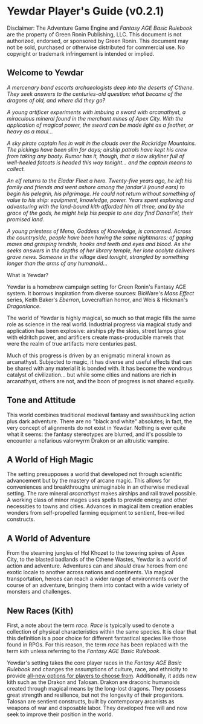 # Yewdar Player's Guide (v0.2.1)

Disclaimer: The Adventure Game Engine and _Fantasy AGE Basic Rulebook_ are the property of Green Ronin Publishing, LLC. This document is not authorized, endorsed, or sponsored by Green Ronin. This document may not be sold, purchased or otherwise distributed for commercial use. No copyright or trademark infringement is intended or implied.

## Welcome to Yewdar

_A mercenary band escorts archaeologists deep into the deserts of Cthene. They seek answers to the centuries-old question: what became of the dragons of old, and where did they go?_

_A young artificer experiments with imbuing a sword with arcanathyst, a miraculous mineral found in the merchant mines of Apex City. With the application of magical power, the sword can be made light as a feather, or heavy as a maul…_

_A sky pirate captain lies in wait in the clouds over the Rockridge Mountains. The pickings have been slim for days; airship patrols have kept his crew from taking any booty. Rumor has it, though, that a slow skyliner full of well-heeled fatcats is headed this way tonight… and the captain means to collect._

_An elf returns to the Eladar Fleet a hero. Twenty-five years ago, he left his family and friends and went ashore among the jandar'ii \(round ears\) to begin his pelegrín, his pilgrimage. He could not return without something of value to his ship: equipment, knowledge, power. Years spent exploring and adventuring with the land-bound kith afforded him all three, and by the grace of the gods, he might help his people to one day find Danari'el, their promised land._

_A young priestess of Meno, Goddess of Knowledge, is concerned. Across the countryside, people have been having the same nightmares: of gaping maws and grasping tendrils, hooks and teeth and eyes and blood. As she seeks answers in the depths of her library temple, her lone acolyte delivers grave news. Someone in the village died tonight, strangled by something longer than the arms of any humanoid…_

What is Yewdar?

Yewdar is a homebrew campaign setting for Green Ronin's Fantasy AGE system. It borrows inspiration from diverse sources: BioWare's _Mass Effect_ series, Keith Baker's _Eberron_, Lovecraftian horror, and Weis & Hickman's _Dragonlance_.

The world of Yewdar is highly magical, so much so that magic fills the same role as science in the real world. Industrial progress via magical study and application has been explosive: airships ply the skies, street lamps glow with eldritch power, and artificers create mass-producible marvels that were the realm of true artifacts mere centuries past.

Much of this progress is driven by an enigmatic mineral known as arcanathyst. Subjected to magic, it has diverse and useful effects that can be shared with any material it is bonded with. It has become the wondrous catalyst of civilization... but while some cities and nations are rich in arcanathyst, others are not, and the boon of progress is not shared equally.

## **Tone and Attitude**

This world combines traditional medieval fantasy and swashbuckling action plus dark adventure. There are no "black and white" absolutes; in fact, the very concept of alignments do not exist in Yewdar. Nothing is ever quite what it seems: the fantasy stereotypes are blurred, and it's possible to encounter a nefarious valorwyrm Drakon or an altruistic vampire.

## **A World of High Magic**

The setting presupposes a world that developed not through scientific advancement but by the mastery of arcane magic. This allows for conveniences and breakthroughs unimaginable in an otherwise medieval setting. The rare mineral _arcanathyst_ makes airships and rail travel possible. A working class of minor mages uses spells to provide energy and other necessities to towns and cities. Advances in magical item creation enables wonders from self-propelled farming equipment to sentient, free-willed constructs.

## **A World of Adventure**

From the steaming jungles of Hol Khozet to the towering spires of Apex City, to the blasted badlands of the Cthene Wastes, Yewdar is a world of action and adventure. Adventures can and _should_ draw heroes from one exotic locale to another across nations and continents. Via magical transportation, heroes can reach a wider range of environments over the course of an adventure, bringing them into contact with a wide variety of monsters and challenges.

## **New Races (Kith)**

First, a note about the term _race_. _Race_ is typically used to denote a collection of physical characteristics within the same species. It is clear that this definition is a poor choice for different fantastical species like those found in RPGs. For this reason, the term _race_ has been replaced with the term _kith_ unless referring to the _Fantasy AGE Basic Rulebook_.

Yewdar's setting takes the core player races in the _Fantasy AGE Basic Rulebook_ and changes the assumptions of culture, race, and ethnicity to provide [all-new options for players to choose from](/kith.md). Additionally, it adds new kith such as the Drakon and Talosan. Drakon are draconic humanoids created through magical means by the long-lost dragons. They possess great strength and resilience, but not the longevity of their progenitors. Talosan are sentient constructs, built by contemporary arcanists as weapons of war and disposable labor. They developed free will and now seek to improve their position in the world.
